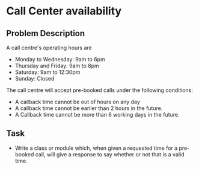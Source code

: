 Call Center availability
========================

## Problem Description

A call centre's operating hours are

 - Monday to Wednesday: 9am to 6pm
 - Thursday and Friday: 9am to 8pm
 - Saturday: 9am to 12:30pm
 - Sunday: Closed
 
The call centre will accept pre-booked calls under the following conditions:
 - A callback time cannot be out of hours on any day
 - A callback time cannot be earlier than 2 hours in the future.
 - A Callback time cannot be more than 6 working days in the future.


## Task
- Write a class or module which, when given a requested time for a pre-booked call, will give a response to say whether or not that is a valid time.